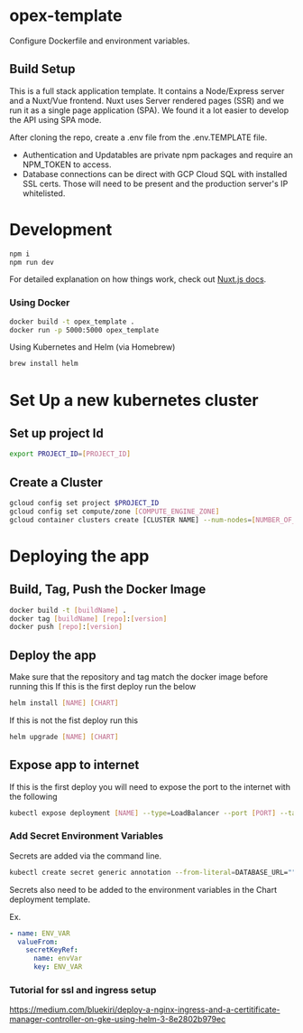 # opex-template

Configure Dockerfile and environment variables.

## Build Setup

This is a full stack application template. It contains a Node/Express server and a Nuxt/Vue frontend. Nuxt uses Server rendered pages (SSR) and we run it as a single page application (SPA). We found it a lot easier to develop the API using SPA mode.

After cloning the repo, create a .env file from the .env.TEMPLATE file.

- Authentication and Updatables are private npm packages and require an NPM_TOKEN to access.
- Database connections can be direct with GCP Cloud SQL with installed SSL certs. Those will need to be present and the production server's IP whitelisted.

# Development

``` bash
npm i
npm run dev
```

For detailed explanation on how things work, check out [Nuxt.js docs](https://nuxtjs.org).

### Using Docker

``` bash
docker build -t opex_template .
docker run -p 5000:5000 opex_template
```

Using Kubernetes and Helm (via Homebrew)

``` bash
brew install helm
```

# Set Up a new kubernetes cluster

## Set up project Id
``` bash
export PROJECT_ID=[PROJECT_ID]
```

## Create a Cluster
``` bash
gcloud config set project $PROJECT_ID
gcloud config set compute/zone [COMPUTE_ENGINE_ZONE]
gcloud container clusters create [CLUSTER NAME] --num-nodes=[NUMBER_OF_NODES]
```

# Deploying the app

## Build, Tag, Push the Docker Image

``` bash
docker build -t [buildName] .
docker tag [buildName] [repo]:[version]
docker push [repo]:[version]
```

## Deploy the app
Make sure that the repository and tag match the docker image before running this
If this is the first deploy run the below
``` bash
helm install [NAME] [CHART]
```
If this is not the fist deploy run this
``` bash
helm upgrade [NAME] [CHART]
```

## Expose app to internet
If this is the first deploy you will need to expose the port to the internet with the following
```bash
kubectl expose deployment [NAME] --type=LoadBalancer --port [PORT] --target-port [TARGET_PORT]
```

### Add Secret Environment Variables

Secrets are added via the command line.
```bash
kubectl create secret generic annotation --from-literal=DATABASE_URL=""
```
Secrets also need to be added to the environment variables in the Chart deployment template.

Ex.
``` yaml
- name: ENV_VAR
  valueFrom:
    secretKeyRef:
      name: envVar
      key: ENV_VAR
```

### Tutorial for ssl and ingress setup
https://medium.com/bluekiri/deploy-a-nginx-ingress-and-a-certitificate-manager-controller-on-gke-using-helm-3-8e2802b979ec